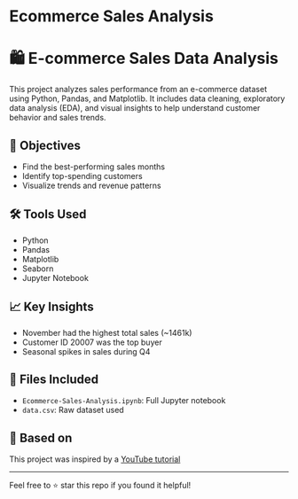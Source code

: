 # Ecommerce Sales Analysis
# 🛍️ E-commerce Sales Data Analysis

This project analyzes sales performance from an e-commerce dataset using Python, Pandas, and Matplotlib. It includes data cleaning, exploratory data analysis (EDA), and visual insights to help understand customer behavior and sales trends.

## 📌 Objectives
- Find the best-performing sales months
- Identify top-spending customers
- Visualize trends and revenue patterns

## 🛠️ Tools Used
- Python
- Pandas
- Matplotlib
- Seaborn
- Jupyter Notebook

## 📈 Key Insights
- November had the highest total sales (~1461k)
- Customer ID 20007 was the top buyer
- Seasonal spikes in sales during Q4

## 📁 Files Included
- `Ecommerce-Sales-Analysis.ipynb`: Full Jupyter notebook
- `data.csv`: Raw dataset used

## 🎥 Based on
This project was inspired by a [YouTube tutorial](https://youtu.be/61MELFJN0hk)

---

Feel free to ⭐ star this repo if you found it helpful!
